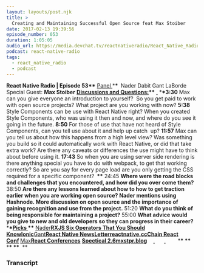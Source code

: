 ```yaml
---
layout: layouts/post.njk
title: >
  Creating and Maintaining Successful Open Source feat Max Stoiber
date: 2017-02-13 19:39:56
episode_number: 053
duration: 1:05:05
audio_url: https://media.devchat.tv/reactnativeradio/React_Native_Radio_Episode_53.mp3
podcast: react-native-radio
tags:
  - react_native_radio
  - podcast
---
```


**React Native Radio | Episode 53\*\*** <u>Panel </u> \***\*&nbsp;** Nader Dabit Gant LaBorde Special Guest: **Max Stoiber** **<u>Discussions and Questions:</u>\*\*** <u> </u> \***\*3:30** Max can you give everyone an introduction to yourself?&nbsp; So you get paid to work with open source projects? What project are you working with now? **5:38** Style Components can be use with React Native right? When you created Style Components, who was using it then and now, and where do you see it going in the future. **8:50** For those of use that have not heard of Style Components, can you tell use about it and help up catch&nbsp; up? **11:57** Max can you tell us about how this happens from a high level view? Was something you build so it could automatically work with React Native, or did that take extra work? Are there any caveats or differences the use might have to think about before using it. **17:43** So when you are using server side rendering is there anything special you have to do with webpack, to get that working correctly? So are you say for every page load are you only getting the CSS required for a specific component? **&nbsp;\*\*** 24:45 **Where were the road blocks and challenges that you encountered, and how did you over come them?** 38:50 **Are there any lessons learned about how to how to get traction earlier when you are working open source? Nader mentions using Hashnode. More discussion on open source and the importance of gaining recognition and use from the project.** 51:20 **What do you think of being responsible for maintaining a project?** 55:00 **What advice would you give to new and old developers so they can progress in their career?** &nbsp; \***\*<u>Picks </u>\*\*** <u>Nader</u>**[RXJS Six Operators That You Should Know](https://netbasal.com/rxjs-six-operators-that-you-must-know-5ed3b6e238a0#.n2kwk6yye)[Ionic](https://ionicframework.com/)**<u>Gant</u>**[React Native NewsLetter](http://reactnative.cc/)[reactnative.cc](http://reactnative.cc)[Chain React Conf](https://infinite.red/ChainReactConf)&nbsp;**<u>Max</u>**[React Conferences](https://twitter.com/mxstbr?ref_src=twsrc%5Egoogle%7Ctwcamp%5Eserp%7Ctwgr%5Eauthor)**&nbsp;**[**Spectical 2.6**](https://github.com/FormidableLabs/spectacle)[mxstpr.blog](http://mxstbr.blog/)&nbsp; &nbsp; &nbsp;**<u> </u> **&nbsp; &nbsp; &nbsp;** <u> </u> **&nbsp; &nbsp; &nbsp;** &nbsp; \***\*&nbsp;\*\*** &nbsp; \***\*&nbsp;\*\*** &nbsp;\*\*&nbsp;

### Transcript

